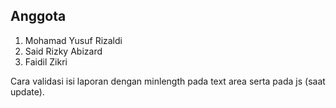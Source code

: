 ## Anggota
1. Mohamad Yusuf Rizaldi
2. Said Rizky Abizard
3. Faidil Zikri

Cara validasi isi laporan dengan minlength pada text area serta pada js (saat update).